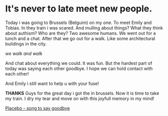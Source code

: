 It's never to late meet new people. 
====================================

Today i was going to Brussels (Belguim) on my one. To meet Emily and Tobias. 
In they train i was scared. And mulling about things? What they think about authism? Who are they? 
Two awesome humans. We went out for a lunch and a chat. 
After that we go out for a walk. Like some architectural buildings in the city. 
 
 *we walk and walk*
 
And chat about everything we could. It was fun. 
But the hardest part of today was saying each other goodbye.
I hope we can hold contact with each other! 

And Emily i still want to help u with your fuse!

**THANKS** Guys for the great day i got the in brussels. 
Now it is time to take my train. I dry my tear and move on with this joyfull memory in my mind!

[Placebo - song to say goodbye](https://www.youtube.com/watch?v=e7bxXjQL3cY)
